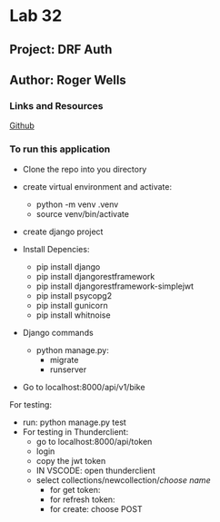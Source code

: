 # Lab 32

## Project: DRF Auth

## Author: Roger Wells

### Links and Resources

[Github](https://github.com/rsw359/drf-auth/blob/main/README.md)

### To run this application

- Clone the repo into you directory
- create virtual environment and activate:
  - python -m venv .venv
  - source venv/bin/activate
- create django project

- Install Depencies:
  - pip install django
  - pip install djangorestframework
  - pip install djangorestframework-simplejwt
  - pip install psycopg2
  - pip install gunicorn
  - pip install whitnoise

- Django commands
  - python manage.py:
    - migrate
    - runserver

- Go to localhost:8000/api/v1/bike

 For testing:

- run: python manage.py test
- For testing in Thunderclient:
  - go to localhost:8000/api/token
  - login
  - copy the jwt token
  - IN VSCODE: open thunderclient
  - select collections/newcollection/*choose name*
    - for get token:
    - for refresh token:
    - for create: choose POST